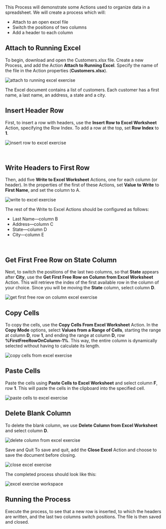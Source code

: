 This Process will demonstrate some Actions used to organize data in a spreadsheet. We will create a process which will:
* Attach to an open excel file
* Switch the positions of two columns
* Add a header to each column

## Attach to Running Excel
To begin, download and open the Customers.xlsx file. Create a new Process, and add the Action **Attach to Running Excel**. Specify the name of the file in the Action properties (**Customers.xlsx**).
  
![attach to running excel exercise](..\media\attach-to-running-excel-exercise.png)


The Excel document contains a list of customers. Each customer has a first name, a last name, an address, a state and a city. 
 
## Insert Header Row
First, to insert a row with headers, use the **Insert Row to Excel Worksheet** Action, specifying the Row Index. To add a row at the top, set **Row Index** to **1**. 
  
![insert row to excel exercise](..\media\insert-row-to-excel-exercise.png)

 
## Write Headers to First Row
Then, add five **Write to Excel Worksheet** Actions, one for each column (or header). In the properties of the first of these Actions, set **Value to Write** to **First Name**, and set the column to A. 
  
![write to excel exercise](..\media\write-to-excel-exercise.png)


The rest of the Write to Excel Actions should be configured as follows:
* Last Name—column B
* Address—column C
* State—column D
* City—column E

 
## Get First Free Row on State Column
Next, to switch the positions of the last two columns, so that **State** appears after **City**, use the **Get First Free Row on Column from Excel Worksheet** Action. This will retrieve the index of the first available row in the column of your choice. Since you will be moving the **State** column, select column **D**.
  
  
![get first free row on column excel exercise](..\media\get-first-free-row-on-column-excel-exercise.png)


## Copy Cells
To copy the cells, use the **Copy Cells From Excel Worksheet** Action. In the **Copy Mode** options, select **Values from a Range of Cells**, starting the range at column **D**, row **1**, and ending the range at column **D**, row **%FirstFreeRowOnColumn-1%**. This way, the entire column is dynamically selected without having to calculate its length.
  

![copy cells from excel exercise](..\media\copy-cells-from-excel-exercise.png)


## Paste Cells
Paste the cells using **Paste Cells to Excel Worksheet** and select column **F**, row **1**. This will paste the cells in the clipboard into the specified cell.
  

![paste cells to excel exercise](..\media\paste-cells-to-excel-exercise.png)


## Delete Blank Column
To delete the blank column, we use **Delete Column from Excel Worksheet** and select column **D**.
  

![delete column from excel exercise](..\media\delete-column-from-excel-exercise.png)

 
Save and Quit
To save and quit, add the **Close Excel** Action and choose to save the document before closing.
  
![close excel exercise](..\media\close-excel-exercise.png)


The completed process should look like this:
  

![excel exercise workspace](..\media\excel-exercise-workspace.png)


## Running the Process
Execute the process, to see that a new row is inserted, to which the headers are written, and the last two columns switch positions. The file is then saved and closed.